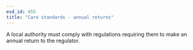 ```yaml
---
esd_id: 455
title: "Care standards - annual returns"
---
```


A local authority must comply with regulations requiring them to make an annual return to the regulator.

